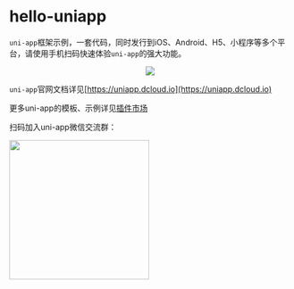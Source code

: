 # hello-uniapp

`uni-app`框架示例，一套代码，同时发行到iOS、Android、H5、小程序等多个平台，请使用手机扫码快速体验`uni-app`的强大功能。

<p align="center">
    <a href="https://m3w.cn/uniapp" target="blank">
	    <img src="https://img.cdn.aliyun.dcloud.net.cn/guide/uniapp/barcode-20190131.png"/>
    </a>
</p>

`uni-app`官网文档详见[https://uniapp.dcloud.io](https://uniapp.dcloud.io)

更多uni-app的模板、示例详见[插件市场](https://ext.dcloud.net.cn/)

扫码加入uni-app微信交流群：

<p>
    <img src="https://img.cdn.aliyun.dcloud.net.cn/guide/uniapp/wx-barcode.png" width="250"/>
</p>

